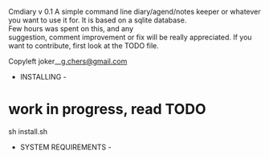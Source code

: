 Cmdiary v 0.1 
A simple command line diary/agend/notes
keeper or whatever you want to use it
for. It is based on a sqlite database.             
Few hours was spent on this, and any			
suggestion, comment improvement or fix
will be really appreciated. If you want
to contribute, first look at the TODO
file.									

Copyleft joker__<g.chers@gmail.com> 

- INSTALLING -
# work in progress, read TODO
sh install.sh

- SYSTEM REQUIREMENTS -

